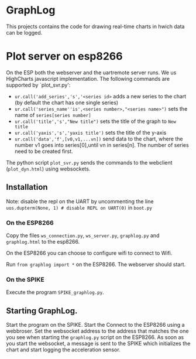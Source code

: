 # GraphLog

This projects contains the code for drawing real-time charts in hwich data can be logged. 


# Plot server on esp8266

On the ESP both the webserver and the uartremote server runs. We us HighCharts javascript implementation. The following commands are supported by `plot_svr.py':

- `ur.call('add_series','s','<series id>` adds a new series to the chart (by default the chart has one single series)
- `ur.call('series_name''is',<series number>,"<series name>")` sets the name of `series[series number]`
- `ur.call('title','s',"New title")` sets the title of the graph to `New title`
- `ur.call('yaxis','s','yaxis title')` sets the title of the y-axis
- `ur.call('data','f',[v0,v1,...vn])` send data to the chart, where the number v1 goes into series[0],until vn in series[n]. The number of series need to be created first.

The python script `plot_svr.py` sends the commands to the webclient (`plot_dyn.html`) using websockets. 

## Installation

Note: disable the repl on the UART by uncommenting the line `uos.dupterm(None, 1) # disable REPL on UART(0)` in `boot.py`

### On the ESP8266

Copy the files `ws_connection.py`, `ws_server.py`, `graphlog.py` and `graphlog.html` to the esp8266.

On the ESP8266 you can choose to configure wifi to connect to Wifi.

Run `from graphlog import *` on the ESP8266. The webserver should start.

### On the SPIKE

Execute the program `SPIKE_graphlog.py`.

## Starting GraphLog.

Start the program on the SPIKE. Start the 
Connect to the ESP8266 using a webbroser. Set the websocket address to the address that matches the one you see when starting the `graphlog.py` script on the ESP8266. As soon as you start the websocket, a message is sent to the SPIKE which initializes the chart and start logging the acceleration sensor.

